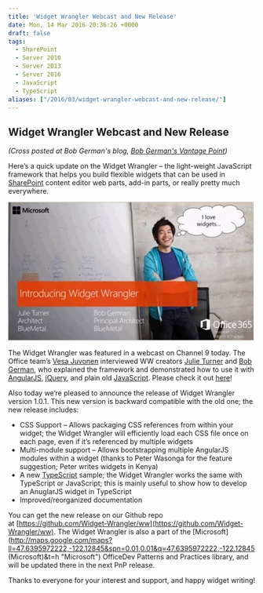 ```yaml
---
title: 'Widget Wrangler Webcast and New Release'
date: Mon, 14 Mar 2016 20:36:26 +0000
draft: false
tags: 
  - SharePoint
  - Server 2010
  - Server 2013
  - Server 2016
  - JavaScript
  - TypeScript
aliases: ["/2016/03/widget-wrangler-webcast-and-new-release/"]
---
```


## Widget Wrangler Webcast and New Release

_(Cross posted at Bob German's blog, [Bob German's Vantage Point](http://bob1german.com/2016/01/13/flexible-sharepoint-development-with-widget-wrangler/))_

Here’s a quick update on the Widget Wrangler – the light-weight JavaScript framework that helps you build flexible widgets that can be used in [SharePoint](http://sharepoint.microsoft.com "Microsoft SharePoint") content editor web parts, add-in parts, or really pretty much everywhere.

![WWChannel9](wwchannel9.jpg)

The Widget Wrangler was featured in a webcast on Channel 9 today. The Office team’s [Vesa Juvonen](https://twitter.com/vesajuvonen) interviewed WW creators [Julie Turner](https://twitter.com/jfj1997) and [Bob German](https://twitter.com/Bob1German), who explained the framework and demonstrated how to use it with [AngularJS](http://www.angularjs.org/ "AngularJS"), [jQuery](http://jquery.com "JQuery"), and plain old [JavaScript](http://en.wikipedia.org/wiki/JavaScript "JavaScript"). Please check it out [here](https://channel9.msdn.com/blogs/OfficeDevPnP/PnP-Web-Cast-Introducing-Widget-Wrangler-for-SharePoint-development)!

Also today we’re pleased to announce the release of Widget Wrangler version 1.0.1. This new version is backward compatible with the old one; the new release includes:

* CSS Support – Allows packaging CSS references from within your widget; the Widget Wrangler will efficiently load each CSS file once on each page, even if it’s referenced by multiple widgets
* Multi-module support – Allows bootstrapping multiple AngularJS modules within a widget (thanks to Peter Wasonga for the feature suggestion; Peter writes widgets in Kenya)
* A new [TypeScript](http://www.typescriptlang.org/ "TypeScript") sample; the Widget Wrangler works the same with TypeScript or JavaScript; this is mainly useful to show how to develop an AnuglarJS widget in TypeScript
* Improved/reorganized documentation

You can get the new release on our Github repo at [https://github.com/Widget-Wrangler/ww](https://github.com/Widget-Wrangler/ww). The Widget Wrangler is also a part of the [Microsoft](<http://maps.google.com/maps?ll=47.6395972222,-122.12845&spn=0.01,0.01&q=47.6395972222,-122.12845> (Microsoft)&t=h "Microsoft") OfficeDev Patterns and Practices library, and will be updated there in the next PnP release.

Thanks to everyone for your interest and support, and happy widget writing!
